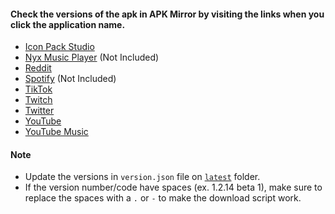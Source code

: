 #### Check the versions of the apk in APK Mirror by visiting the links when you click the application name.

- [Icon Pack Studio](https://www.apkmirror.com/apk/smart-launcher-team/icon-pack-studio)
- [Nyx Music Player](https://nyx-music-player.en.uptodown.com/android/download) (Not Included)
- [Reddit](https://www.apkmirror.com/apk/redditinc/reddit)
- [Spotify](https://spotify.en.uptodown.com/android/download) (Not Included)
- [TikTok](https://www.apkmirror.com/apk/tiktok-pte-ltd/tik-tok-including-musical-ly)
- [Twitch](https://www.apkmirror.com/apk/twitch-interactive-inc/twitch)
- [Twitter](https://www.apkmirror.com/apk/twitter-inc/twitter)
- [YouTube](https://www.apkmirror.com/apk/google-inc/youtube)
- [YouTube Music](https://www.apkmirror.com/apk/google-inc/youtube-music)

#### Note
- Update the versions in `version.json` file on [`latest`](https://is.gd/oPzZYR) folder.
- If the version number/code have spaces (ex. 1.2.14 beta 1), make sure to replace the spaces with a `.` or `-` to make the download script work.
